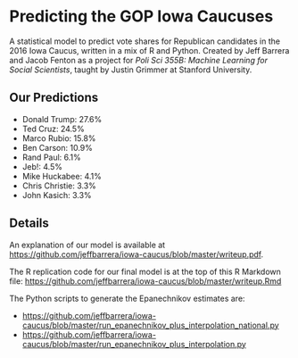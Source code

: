 # Predicting the GOP Iowa Caucuses

A statistical model to predict vote shares for Republican candidates in the 2016 Iowa Caucus, written in a mix of R and Python. Created by Jeff Barrera and Jacob Fenton as a project for _Poli Sci 355B: Machine Learning for Social Scientists_, taught by Justin Grimmer at Stanford University.

## Our Predictions
- Donald Trump: 27.6%
- Ted Cruz: 24.5%
- Marco Rubio: 15.8%
- Ben Carson: 10.9%
- Rand Paul: 6.1%
- Jeb!: 4.5%
- Mike Huckabee: 4.1%
- Chris Christie: 3.3%
- John Kasich: 3.3%

## Details

An explanation of our model is available at https://github.com/jeffbarrera/iowa-caucus/blob/master/writeup.pdf.

The R replication code for our final model is at the top of this R Markdown file: https://github.com/jeffbarrera/iowa-caucus/blob/master/writeup.Rmd

The Python scripts to generate the Epanechnikov estimates are:
- https://github.com/jeffbarrera/iowa-caucus/blob/master/run_epanechnikov_plus_interpolation_national.py
- https://github.com/jeffbarrera/iowa-caucus/blob/master/run_epanechnikov_plus_interpolation.py